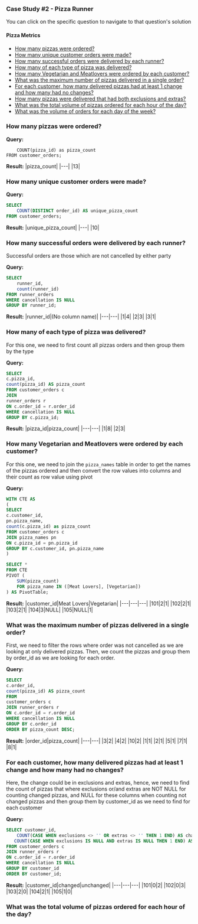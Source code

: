 ### Case Study #2 - Pizza Runner
You can click on the specific question to navigate to that question's solution
#### Pizza Metrics

- [How many pizzas were ordered?](#How-many-pizzas-were-ordered?)
- [How many unique customer orders were made?](#How-many-unique-customer-orders-were-made?)
- [How many successful orders were delivered by each runner?](#How-many-successful-orders-were-delivered-by-each-runner?)
- [How many of each type of pizza was delivered?](#How-many-of-each-type-of-pizza-was-delivered?)
- [How many Vegetarian and Meatlovers were ordered by each customer?](#How-many-Vegetarian-and-Meatlovers-were-ordered-by-each-customer?)
- [What was the maximum number of pizzas delivered in a single order?](#What-was-the-maximum-number-of-pizzas-delivered-in-a-single-order?)
- [For each customer, how many delivered pizzas had at least 1 change and how many had no changes?](###For-each-customer,-how-many-delivered-pizzas-had-at-least-1-change-and-how-many-had-no-changes?)
- [How many pizzas were delivered that had both exclusions and extras?](###How-many-pizzas-were-delivered-that-had-both-exclusions-and-extras?)
- [What was the total volume of pizzas ordered for each hour of the day?](###What-was-the-total-volume-of-pizzas-ordered-for-each-hour-of-the-day?)
- [What was the volume of orders for each day of the week?](###What-was-the-total-volume-of-pizzas-ordered-for-each-hour-of-the-day?)

<a name="How-many-pizzas-were-ordered?"></a>
### How many pizzas were ordered?
**Query:**
```sqlSELECT 
	COUNT(pizza_id) as pizza_count
FROM customer_orders;
```
**Result:**
|pizza_count|
|---|
|13|

<a name="How-many-unique-customer-orders-were-made?"></a>
### How many unique customer orders were made?
**Query:**
```sql
SELECT 
	COUNT(DISTINCT order_id) AS unique_pizza_count 
FROM customer_orders;
```
**Result:**
|unique_pizza_count|
|---|
|10|

<a name="How-many-successful-orders-were-delivered-by-each-runner?"></a>
### How many successful orders were delivered by each runner?

Successful orders are those which are not cancelled by either party

**Query:**
```sql
SELECT 
	runner_id, 
	count(runner_id) 
FROM runner_orders
WHERE cancellation IS NULL
GROUP BY runner_id;
```
**Result:**
|runner_id|(No column name)|
|---|---|
|1|4|
|2|3|
|3|1|

<a name="How-many-of-each-type-of-pizza-was-delivered?"></a>
### How many of each type of pizza was delivered?

For this one, we need to first count all pizzas orders and then group them by the type

**Query:**
```sql
SELECT 
c.pizza_id, 
count(pizza_id) AS pizza_count
FROM customer_orders c
JOIN 
runner_orders r
ON c.order_id = r.order_id
WHERE cancellation IS NULL
GROUP BY c.pizza_id;
```
**Result:**
|pizza_id|pizza_count|
|---|---|
|1|8|
|2|3|

<a name="How-many-Vegetarian-and-Meatlovers-were-ordered-by-each-customer?"></a>
### How many Vegetarian and Meatlovers were ordered by each customer?

For this one, we need to join the `pizza_names` table in order to get the names of the pizzas ordered and then convert the row values into columns and their count as row value using pivot

**Query:**
```sql
WITH CTE AS 
(
SELECT 
c.customer_id,
pn.pizza_name,
count(c.pizza_id) as pizza_count
FROM customer_orders c
JOIN pizza_names pn
ON c.pizza_id = pn.pizza_id
GROUP BY c.customer_id, pn.pizza_name
)

SELECT *
FROM CTE
PIVOT (
    SUM(pizza_count)
    FOR pizza_name IN ([Meat Lovers], [Vegetarian])
) AS PivotTable;
```
**Result:**
|customer_id|Meat Lovers|Vegetarian|
|---|---|---|
|101|2|1|
|102|2|1|
|103|2|1|
|104|3|NULL|
|105|NULL|1|


<a name="What-was-the-maximum-number-of-pizzas-delivered-in-a-single-order?"></a>
### What was the maximum number of pizzas delivered in a single order?
First, we need to filter the rows where order was not cancelled as we are looking at only delivered pizzas.
Then, we count the pizzas and group them by order_id as we are looking for each order.

**Query:**
```sql
SELECT
c.order_id,
count(pizza_id) AS pizza_count
FROM 
customer_orders c
JOIN runner_orders r 
ON c.order_id = r.order_id
WHERE cancellation IS NULL
GROUP BY c.order_id
ORDER BY pizza_count DESC;
```
**Result:**
|order_id|pizza_count|
|---|---|
|3|2|
|4|2|
|10|2|
|1|1|
|2|1|
|5|1|
|7|1|
|8|1|


<a name="For-each-customer,-how-many-delivered-pizzas-had-at-least-1-change-and-how-many-had-no-changes?"></a>
### For each customer, how many delivered pizzas had at least 1 change and how many had no changes?
Here, the change could be in exclusions and extras, hence, we need to find the count of pizzas that where exclusions or/and extras are NOT NULL for counting changed pizzas, and NULL for these columns when counting not changed pizzas and then group them by customer_id as we need to find for each customer

**Query:**
```sql
SELECT customer_id,
	COUNT(CASE WHEN exclusions <> '' OR extras <> '' THEN 1 END) AS changed,
   COUNT(CASE WHEN exclusions IS NULL AND extras IS NULL THEN 1 END) AS unchanged 
FROM customer_orders c 
JOIN runner_orders r 
ON c.order_id = r.order_id
WHERE cancellation IS NULL
GROUP BY customer_id
ORDER BY customer_id;
```
**Result:**
|customer_id|changed|unchanged|
|---|---|---|
|101|0|2|
|102|0|3|
|103|2|0|
|104|2|1|
|105|1|0|











### What was the total volume of pizzas ordered for each hour of the day?




